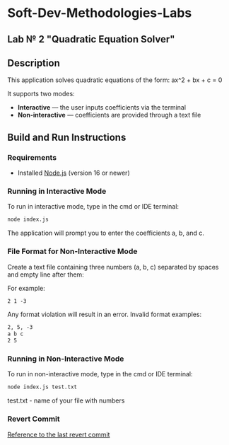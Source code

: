 # Soft-Dev-Methodologies-Labs

## Lab № 2 "Quadratic Equation Solver"

## Description

This application solves quadratic equations of the form: ax^2 + bx + c = 0

It supports two modes:

- **Interactive** — the user inputs coefficients via the terminal
- **Non-interactive** — coefficients are provided through a text file

## Build and Run Instructions

### Requirements

- Installed [Node.js](https://nodejs.org/) (version 16 or newer)

### Running in Interactive Mode

To run in interactive mode, type in the cmd or IDE terminal:

```bash
node index.js
```

The application will prompt you to enter the coefficients a, b, and c.

### File Format for Non-Interactive Mode

Create a text file containing three numbers (a, b, c) separated by spaces and empty line after them:

For example:

```txt
2 1 -3
```

Any format violation will result in an error.
Invalid format examples:

```txt
2, 5, -3
a b c
2 5
```

### Running in Non-Interactive Mode

To run in non-interactive mode, type in the cmd or IDE terminal:

```bash
node index.js test.txt
```

test.txt - name of your file with numbers

### Revert Commit

[Reference to the last revert commit](https://github.com/kytaets/Soft-Dev-Methodologies-Labs/commit/dd432a1bec0d790ba4f9760fb552fb5ef0c6c0da)

